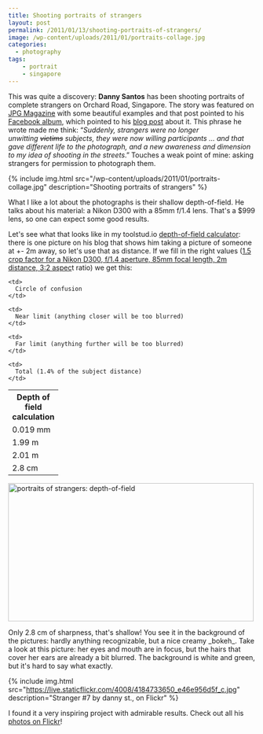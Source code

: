 ```yaml
---
title: Shooting portraits of strangers
layout: post
permalink: /2011/01/13/shooting-portraits-of-strangers/
image: /wp-content/uploads/2011/01/portraits-collage.jpg
categories:
  - photography
tags:
    - portrait
    - singapore
---
```

This was quite a discovery: **Danny Santos** has been shooting portraits of complete strangers on Orchard Road, Singapore. The story was featured on [JPG Magazine](http://jpgmag.com/stories/17156) with some beautiful examples and that post pointed to his [Facebook album](http://www.facebook.com/album.php?aid=23371&id=129058543774460), which pointed to his [blog post](http://www.dannyst.com/shooting-portraits-of-strangers/) about it. This phrase he wrote made me think: &#8220;_Suddenly, strangers were no longer unwitting <del datetime="2010-12-12T02:52:04+00:00">victims</del> subjects, they were now willing participants … and that gave different life to the photograph, and a new awareness and dimension to my idea of shooting in the streets_.&#8221; Touches a weak point of mine: asking strangers for permission to photograph them.

{% include img.html
src="/wp-content/uploads/2011/01/portraits-collage.jpg"
description="Shooting portraits of strangers"
%}


What I like a lot about the photographs is their shallow depth-of-field. He talks about his material: a Nikon D300 with a 85mm f/1.4 lens. That's a $999 lens, so one can expect some good results.

Let's see what that looks like in my toolstud.io [depth-of-field calculator](https://toolstud.io/photo/dof.php): there is one picture on his blog that shows him taking a picture of someone at +- 2m away, so let's use that as distance. If we fill in the right values ([1.5 crop factor for a Nikon D300, f/1.4 aperture, 85mm focal length, 2m distance, 3:2 aspec](https://toolstud.io/photo/dof.php?cropfactor=1.5&focallengthmm=85&aperturef=1.4&distancem=2)t ratio) we get this:

<table>
  <tr>
    <th colspan="2">
      Depth of field calculation
    </th>
  </tr>
  
  <tr>
    <td width="80">
      0.019 mm
    </td>
    
    <td>
      Circle of confusion
    </td>
  </tr>
  
  <tr>
    <td>
      1.99 m
    </td>
    
    <td>
      Near limit (anything closer will be too blurred)
    </td>
  </tr>
  
  <tr>
    <td>
      2.01 m
    </td>
    
    <td>
      Far limit (anything further will be too blurred)
    </td>
  </tr>
  
  <tr>
    <td>
      2.8 cm
    </td>
    
    <td>
      Total (1.4% of the subject distance)
    </td>
  </tr>
</table>

[<img  src="http://farm6.static.flickr.com/5161/5352823282_dfe982816b.jpg" alt="portraits of strangers: depth-of-field" width="500" height="281" />](http://www.flickr.com/photos/pforret/5352823282/ "portraits of strangers: depth-of-field by Peter Forret, on Flickr")

<!--more-->Only 2.8 cm of sharpness, that's shallow! You see it in the background of the pictures: hardly anything recognizable, but a nice creamy _bokeh_. Take a look at this picture: her eyes and mouth are in focus, but the hairs that cover her ears are already a bit blurred. The background is white and green, but it's hard to say what exactly.

{% include img.html
src="https://live.staticflickr.com/4008/4184733650_e46e956d5f_c.jpg"
description="Stranger #7 by danny st., on Flickr"
%}

I found it a very inspiring project with admirable results. Check out all his [photos on Flickr](http://www.flickr.com/photos/dannysantos/sets/72157622966228004/)!
